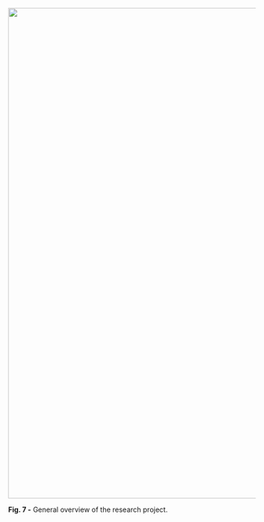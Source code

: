 <p align="center">
  
<img src="https://user-images.githubusercontent.com/49490001/115523501-68f66a00-a28d-11eb-88e9-dd5bf2942be5.png" width="1000">
<div id="fig-caption">
<b>Fig. 7 -</b> General overview of the research project.
</div>
